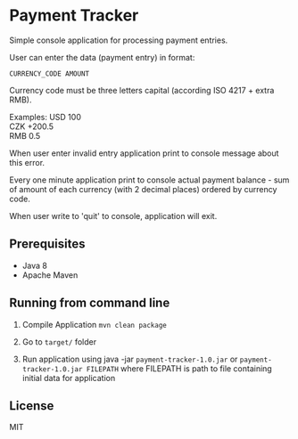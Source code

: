 # Payment Tracker

Simple console application for processing payment entries.

User can enter the data (payment entry) in format:
```
CURRENCY_CODE AMOUNT
```

Currency code must be three letters capital (according ISO 4217 + extra RMB).

Examples:
USD 100<br/>
CZK +200.5<br/>
RMB 0.5
 
When user enter invalid entry application print to console message about this error.

Every one minute application print to console actual payment balance - sum of amount of each currency (with 2 decimal places) ordered by currency code.

When user write to 'quit' to console, application will exit.

## Prerequisites
<ul>
    <li> Java 8 </li>
    <li> Apache Maven </li>
</ul>


## Running from command line
1. Compile Application
```mvn clean package```

2. Go to  ```target/``` folder

3. Run application using java -jar ```payment-tracker-1.0.jar``` or ```payment-tracker-1.0.jar FILEPATH``` where FILEPATH is path to file containing initial data for application
 

## License
MIT
